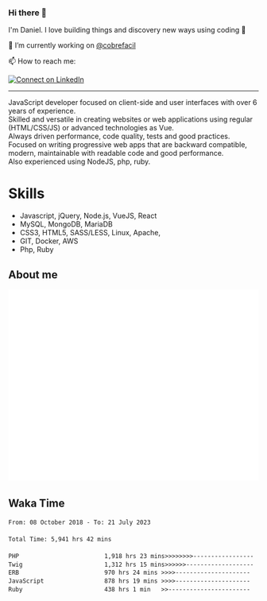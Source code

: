 ### Hi there 👋

I'm Daniel. I love building things and discovery new ways using coding :raised_hands: 

🔭 I’m currently working on [@cobrefacil](https://www.cobrefacil.com.br/)

📫 How to reach me:

[![Connect on LinkedIn](https://img.shields.io/badge/--linkedin?label=LinkedIn&logo=LinkedIn&style=social)](https://www.linkedin.com/in/daniel-cerverizzo/)

---

JavaScript developer focused on client-side and user interfaces with over 6 years of experience.  
Skilled and versatile in creating websites or web applications using regular (HTML/CSS/JS) or advanced technologies as Vue.  
Always driven performance, code quality, tests and good practices.  
 Focused on writing progressive web apps that are backward compatible, modern, maintainable with readable code and good performance.  
Also experienced using NodeJS, php, ruby. 


# Skills

 - Javascript, jQuery, Node.js, VueJS, React
 - MySQL, MongoDB, MariaDB    
 - CSS3, HTML5, SASS/LESS,  Linux, Apache,
 - GIT, Docker, AWS
 - Php, Ruby

## About me

![Metrics](/github-metrics.svg)

## Waka Time

<!--START_SECTION:waka-->

```txt
From: 08 October 2018 - To: 21 July 2023

Total Time: 5,941 hrs 42 mins

PHP                        1,918 hrs 23 mins>>>>>>>>-----------------   32.29 %
Twig                       1,312 hrs 15 mins>>>>>>-------------------   22.09 %
ERB                        970 hrs 24 mins >>>>---------------------   16.33 %
JavaScript                 878 hrs 19 mins >>>>---------------------   14.78 %
Ruby                       438 hrs 1 min   >>-----------------------   07.37 %
```

<!--END_SECTION:waka-->

